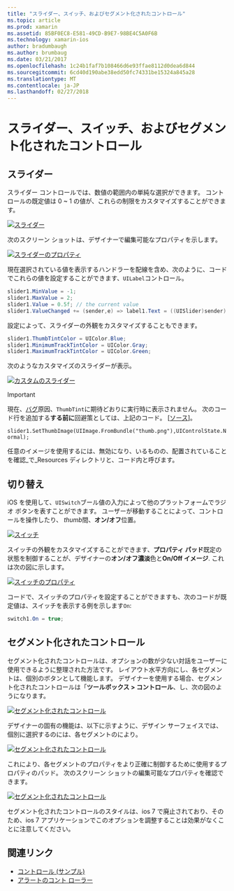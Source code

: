 ```yaml
---
title: "スライダー、スイッチ、およびセグメント化されたコントロール"
ms.topic: article
ms.prod: xamarin
ms.assetid: 85BF0EC8-E581-49CD-B9E7-98BE4C5A0F6B
ms.technology: xamarin-ios
author: bradumbaugh
ms.author: brumbaug
ms.date: 03/21/2017
ms.openlocfilehash: 1c24b1faf7b108466d6e93ffae8112d0dea6d844
ms.sourcegitcommit: 6cd40d190abe38edd50fc74331be15324a845a28
ms.translationtype: MT
ms.contentlocale: ja-JP
ms.lasthandoff: 02/27/2018
---
```

# <a name="sliders-switches-and-segmented-controls"></a>スライダー、スイッチ、およびセグメント化されたコントロール

<a name="Sliders" />


## <a name="sliders"></a>スライダー

スライダー コントロールでは、数値の範囲内の単純な選択ができます。 コントロールの既定値は 0 ~ 1 の値が、これらの制限をカスタマイズすることができます。

 [ ![](slider-switch-segmented-controls-images/image25a.png "スライダー")](slider-switch-segmented-controls-images/image25a.png)

次のスクリーン ショットは、デザイナーで編集可能なプロパティを示します。

 [ ![](slider-switch-segmented-controls-images/image26a.png "スライダーのプロパティ")](slider-switch-segmented-controls-images/image25a.png)

現在選択されている値を表示するハンドラーを配線を含め、次のように、コードでこれらの値を設定することができます、`UILabel`コントロール。

```csharp
slider1.MinValue = -1;
slider1.MaxValue = 2;
slider1.Value = 0.5f; // the current value
slider1.ValueChanged += (sender,e) => label1.Text = ((UISlider)sender).Value.ToString ();
```

設定によって、スライダーの外観をカスタマイズすることもできます。

```csharp
slider1.ThumbTintColor = UIColor.Blue;
slider1.MinimumTrackTintColor = UIColor.Gray;
slider1.MaximumTrackTintColor = UIColor.Green;
```

次のようなカスタマイズのスライダーが表示。

 [ ![](slider-switch-segmented-controls-images/image27a.png "カスタムのスライダー")](slider-switch-segmented-controls-images/image28a.png)

> [!IMPORTANT]
> 現在、[バグ](http://stackoverflow.com/a/19496179)原因、`ThumbTint`に期待どおりに実行時に表示されません。 次のコード行を追加する**する前に**回避策としては、上記のコード。 [[ソース](http://stackoverflow.com/a/21396794)]。
>
> `slider1.SetThumbImage(UIImage.FromBundle("thumb.png"),UIControlState.Normal);`
> 
> 任意のイメージを使用するには、無効になり、いるものの、配置されていることを確認_で_Resources ディレクトリと、コード内と呼びます。

<a name="Switch" />

## <a name="switch"></a>切り替え

iOS を使用して、`UISwitch`ブール値の入力によって他のプラットフォームでラジオ ボタンを表すことができます。 ユーザーが移動することによって、コントロールを操作したり、 *thumb*間、**オン/オフ**位置。

 [ ![](slider-switch-segmented-controls-images/image28a.png "スイッチ")](slider-switch-segmented-controls-images/image28a.png)

スイッチの外観をカスタマイズすることができます、**プロパティ パッド**既定の状態を制御することが、デザイナーの**オン/オフ濃淡**色と**On/Off イメージ**. これは次の図に示します。

 [ ![](slider-switch-segmented-controls-images/image29a.png "スイッチのプロパティ")](slider-switch-segmented-controls-images/image29a.png)

コードで、スイッチのプロパティを設定することができますも、次のコードが既定値は、スイッチを表示する例を示します`On`:

```csharp
switch1.On = true;
```

 <a name="Segmented_Controls" />


## <a name="segmented-controls"></a>セグメント化されたコントロール

セグメント化されたコントロールは、オプションの数が少ない対話をユーザーに使用できるように整理された方法です。 レイアウト水平方向にし、各セグメントは、個別のボタンとして機能します。 デザイナーを使用する場合、セグメント化されたコントロールは「**ツールボックス > コントロール**、し、次の図のようになります。

 [ ![](slider-switch-segmented-controls-images/segmentedcontrol.png "セグメント化されたコントロール")](slider-switch-segmented-controls-images/segmentedcontrol.png)

デザイナーの固有の機能は、以下に示すように、デザイン サーフェイスでは、個別に選択するのには、各セグメントのにより。

 [ ![](slider-switch-segmented-controls-images/segmentedcontrolselection.png "セグメント化されたコントロール")](slider-switch-segmented-controls-images/segmentedcontrolselection.png)

これにより、各セグメントのプロパティをより正確に制御するために使用するプロパティのパッド。 次のスクリーン ショットの編集可能なプロパティを確認できます。

 [ ![](slider-switch-segmented-controls-images/segmentedcontrolproperties.png "セグメント化されたコントロール")](slider-switch-segmented-controls-images/segmentedcontrolproperties.png)

セグメント化されたコントロールのスタイルは、ios 7 で廃止されており、そのため、ios 7 アプリケーションでこのオプションを調整することは効果がなくことに注意してください。

## <a name="related-links"></a>関連リンク

- [コントロール (サンプル)](https://developer.xamarin.com/samples/Controls/)
- [アラートのコント ローラー](https://developer.xamarin.com/recipes/ios/standard_controls/alertcontroller/)
